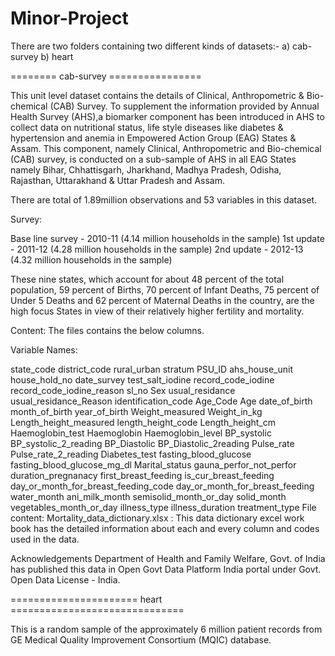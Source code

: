 # Minor-Project

There are two folders containing two different kinds of datasets:-
a) cab-survey             b) heart


======== cab-survey ================

This unit level dataset contains the details of Clinical, Anthropometric & Bio-chemical (CAB) Survey. To supplement the information provided by Annual Health Survey (AHS),a biomarker component has been introduced in AHS to collect data on nutritional status, life style diseases like diabetes & hypertension and anemia in Empowered Action Group (EAG) States & Assam. This component, namely Clinical, Anthropometric and Bio-chemical (CAB) survey, is conducted on a sub-sample of AHS in all EAG States namely Bihar, Chhattisgarh, Jharkhand, Madhya Pradesh, Odisha, Rajasthan, Uttarakhand & Uttar Pradesh and Assam.

There are total of 1.89million observations and 53 variables in this dataset.

Survey:

Base line survey - 2010-11 (4.14 million households in the sample) 1st update - 2011-12 (4.28 million households in the sample) 2nd update - 2012-13 (4.32 million households in the sample)

These nine states, which account for about 48 percent of the total population, 59 percent of Births, 70 percent of Infant Deaths, 75 percent of Under 5 Deaths and 62 percent of Maternal Deaths in the country, are the high focus States in view of their relatively higher fertility and mortality.

Content:
The files contains the below columns.

Variable Names:

state_code
district_code
rural_urban
stratum
PSU_ID
ahs_house_unit
house_hold_no
date_survey
test_salt_iodine
record_code_iodine
record_code_iodine_reason
sl_no
Sex
usual_residance
usual_residance_Reason
identification_code
Age_Code
Age
date_of_birth
month_of_birth
year_of_birth
Weight_measured
Weight_in_kg
Length_height_measured
length_height_code
Length_height_cm
Haemoglobin_test
Haemoglobin
Haemoglobin_level
BP_systolic
BP_systolic_2_reading
BP_Diastolic
BP_Diastolic_2reading
Pulse_rate
Pulse_rate_2_reading
Diabetes_test
fasting_blood_glucose
fasting_blood_glucose_mg_dl
Marital_status
gauna_perfor_not_perfor
duration_pregnanacy
first_breast_feeding
is_cur_breast_feeding
day_or_month_for_breast_feeding_code
day_or_month_for_breast_feeding
water_month
ani_milk_month
semisolid_month_or_day
solid_month
vegetables_month_or_day
illness_type
illness_duration
treatment_type
File content: Mortality_data_dictionary.xlsx : This data dictionary excel work book has the detailed information about each and every column and codes used in the data.

Acknowledgements
Department of Health and Family Welfare, Govt. of India has published this data in Open Govt Data Platform India portal under Govt. Open Data License - India.


====================== heart ==============================

This is a random sample of the approximately 6 million patient records from GE Medical Quality Improvement Consortium (MQIC) database.
